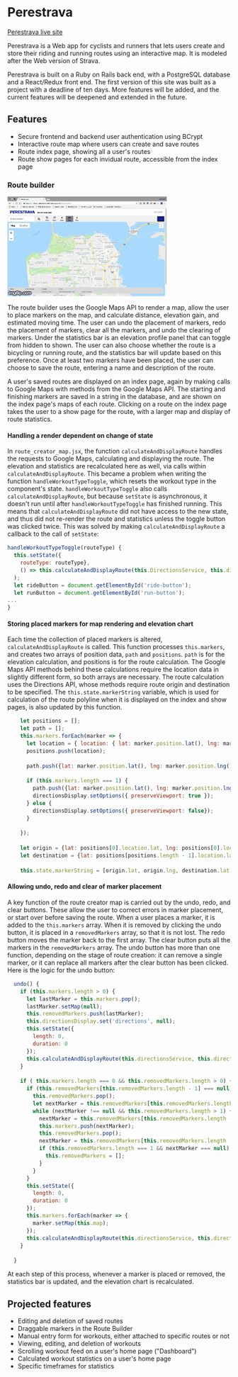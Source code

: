 # Perestrava

[Perestrava live site](https://perestrava.herokuapp.com/#/)

Perestrava is a Web app for cyclists and runners that lets users create and store
their riding and running routes using an interactive map. It is modeled after
the Web version of Strava.

Perestrava is built on a Ruby on Rails back end, with a PostgreSQL database and a
React/Redux front end. The first version of this site was built as a project with
a deadline of ten days. More features will be added, and the current features
will be deepened and extended in the future.

## Features

* Secure frontend and backend user authentication using BCrypt
* Interactive route map where users can create and save routes
* Route index page, showing all a user's routes
* Route show pages for each invidual route, accessible from the index page

### Route builder

![Route builder demo](route_demo.gif)

The route builder uses the Google Maps API to render a map, allow the user to
place markers on the map, and calculate distance, elevation gain, and estimated
moving time. The user can undo the placement of markers, redo the placement of
markers, clear all the markers, and undo the clearing of markers. Under the
statistics bar is an elevation profile panel that can toggle from hidden to
shown. The user can also choose whether the route is a bicycling or running
route, and the statistics bar will update based on this preference. Once at least
two markers have been placed, the user can choose to save the route, entering
a name and description of the route.

A user's saved routes are displayed on an index page, again by making calls to
Google Maps with methods from the Google Maps API. The starting and finishing
markers are saved in a string in the database, and are shown on the index page's
maps of each route. Clicking on a route on the index page takes the user to a show 
page for the route, with a larger map and display of route statistics.

#### Handling a render dependent on change of state

In `route_creator_map.jsx`, the function `calculateAndDisplayRoute` handles the requests
to Google Maps, calculating and displaying the route. The elevation and statistics
are recalculated here as well, via calls within `calculateAndDisplayRoute`. This became
a problem when writing the function `handleWorkoutTypeToggle`, which resets the workout
type in the component's state. `handleWorkoutTypeToggle` also calls `calculateAndDisplayRoute`,
but because `setState` is asynchronous, it doesn't run until after `handleWorkoutTypeToggle` has
finished running. This means that `calculateAndDisplayRoute` did not have access to the
new state, and thus did not re-render the route and statistics unless the toggle
button was clicked twice. This was solved by making `calculateAndDisplayRoute` a
callback to the call of `setState`:

```javascript
handleWorkoutTypeToggle(routeType) {
  this.setState({
    routeType: routeType},
    () => this.calculateAndDisplayRoute(this.DirectionsService, this.directionsDisplay)
  );
  let rideButton = document.getElementById('ride-button');
  let runButton = document.getElementById('run-button');
...
}
```
#### Storing placed markers for map rendering and elevation chart 

Each time the collection of placed markers is altered, `calculateAndDisplayRoute` is called. This function 
processes `this.markers`, and creates two arrays of position data, `path` and `positions`. `path` is for the elevation calculation, and positions is for the route calculation. The Google Maps API methods behind these calculations require the location data in slightly different form, so both arrays are necessary. The route calculation uses the Directions API, whose methods require route origin and destination to be 
specified. The `this.state.markerString` variable, which is used for calculation of the route polyline when it is displayed on the index and show pages, is also updated by this function.


```javascript 
    let positions = [];
    let path = [];
    this.markers.forEach(marker => {
      let location = { location: { lat: marker.position.lat(), lng: marker.position.lng() } };
      positions.push(location);

      path.push({lat: marker.position.lat(), lng: marker.position.lng()});

      if (this.markers.length === 1) {
        path.push({lat: marker.position.lat(), lng: marker.position.lng()});
        directionsDisplay.setOptions({ preserveViewport: true });
      } else {
        directionsDisplay.setOptions({ preserveViewport: false});
      }

    });

    let origin = {lat: positions[0].location.lat, lng: positions[0].location.lng};
    let destination = {lat: positions[positions.length - 1].location.lat, lng: positions[positions.length -1].location.lng};

    this.state.markerString = [origin.lat, origin.lng, destination.lat, destination.lng].join(",");
```

#### Allowing undo, redo and clear of marker placement 

A key function of the route creator map is carried out by the undo, redo, and clear buttons. 
These allow the user to correct errors in marker placement, or start over before saving the route. 
When a user places a marker, it is added to the `this.markers` array. When it is removed by clicking the undo button, 
it is placed in a `removedMarkers` array, so that it is not lost. The redo button moves the marker back to the 
first array. The clear button puts all the markers in the `removedMarkers` array. The undo button has 
more than one function, depending on the stage of route creation: it can remove a single marker, or it can replace all markers after the clear button has been clicked. Here is the logic for the undo button: 

```javascript 
  undo() {
    if (this.markers.length > 0) {
      let lastMarker = this.markers.pop();
      lastMarker.setMap(null);
      this.removedMarkers.push(lastMarker);
      this.directionsDisplay.set('directions', null);
      this.setState({
        length: 0,
        duration: 0
      });
      this.calculateAndDisplayRoute(this.directionsService, this.directionsDisplay);
    }

    if ( this.markers.length === 0 && this.removedMarkers.length > 0) {
      if (this.removedMarkers[this.removedMarkers.length - 1] === null) {
        this.removedMarkers.pop();
        let nextMarker = this.removedMarkers[this.removedMarkers.length - 1];
        while (nextMarker !== null && this.removedMarkers.length > 1) {
          nextMarker = this.removedMarkers[this.removedMarkers.length - 1];
          this.markers.push(nextMarker);
          this.removedMarkers.pop();
          nextMarker = this.removedMarkers[this.removedMarkers.length - 1];
          if (this.removedMarkers.length === 1 && nextMarker === null) {
            this.removedMarkers = [];
          }
        }
      }
      this.setState({
        length: 0,
        duration: 0
      });
      this.markers.forEach(marker => {
        marker.setMap(this.map);
      });
      this.calculateAndDisplayRoute(this.directionsService, this.directionsDisplay);
    }

  }
```

At each step of this process, whenever a marker is placed or removed, the statistics bar is 
updated, and the elevation chart is recalculated. 

## Projected features

* Editing and deletion of saved routes
* Draggable markers in the Route Builder
* Manual entry form for workouts, either attached to specific routes or not
* Viewing, editing, and deletion of workouts
* Scrolling workout feed on a user's home page ("Dashboard")
* Calculated workout statistics on a user's home page
* Specific timeframes for statistics
